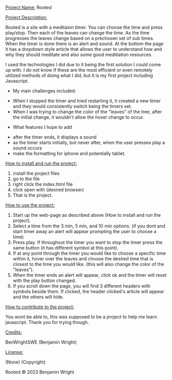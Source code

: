 <u>Project Name:</u> Rooted

<u>Project Description:</u>

Rooted is a site with a meditaion timer. You can choose the time and press play/stop. Then each of the leaves can change the time.
As the time progresses the leaves change based on a prechosen set of sub times. When the timer is done there is an alert and sound. At the bottom the 
page it has a dropdown style article that allows the user to understand how and why they should meditate and also some good meditiation resources.

I used the technologies I did due to it being the first solution I could come up with. I do not know if these are the most efficient or even remotely 
utilized methods of doing what I did, but it is my first project including Javascript. 

- My main challenges included:
* When I stopped the timer and tried restarting it, it created a new timer and they would consistently switch being the timers set.
* When I was trying to change the color of the "leaves" of the tree, after the initial change, it wouldn't allow the hover change to occur.

- What features I hope to add
* after the timer ends, it displays a sound
* as the timer starts initially, but never after, when the user presses play a sound occurs
* make the formatting for iphone and potentially tablet.

<u>How to install and run the project:</u>

1. install the project files
2. go to the file
3. right click the index.html file
4. click open with (desired browser)
5. That is the project.

<u>How to use the project:</u>

1. Start up the web-page as described above (How to install and run the project).
2. Select a time from the 3 min, 5 min, and 10 min options. (if you dont and start timer away an alert will appear prompting the user to choose a time)
3. Press play. If throughout the timer you want to stop the timer press the same button (it has different symbol at this point).
4. If at any point through the timer you would like to choose a specific time within it, hover over the leaves and choose the desired time that is closest
   to the time you would like. (this will also change the color of the "leaves").
5. When the timer ends an alert will appear, click ok and the timer will reset with the play button changed.
6. If you scroll down the page, you will find 3 different headers with symbols beside them. If clicked, the header clicked's article will appear and the others
   will hide.

<u>How to contribute to the project:</u>

You wont be able to, this was supposed to be a project to help me learn javascript. Thank you for trying though.

<u>Credits:</u>

BenWrightSWE (Benjamin Wright)

<u>License:</u>

(None) (Copyright)

Rooted © 2023 Benjamin Wright
